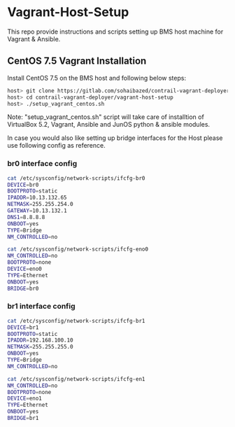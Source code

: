 # Vagrant-Host-Setup

This repo provide instructions and scripts setting up BMS host machine for Vagrant & Ansible.

## CentOS 7.5 Vagrant Installation

Install CentOS 7.5 on the BMS host and following below steps:

```bash
host> git clone https://gitlab.com/sohaibazed/contrail-vagrant-deployer.git
host> cd contrail-vagrant-deployer/vagrant-host-setup
host> ./setup_vagrant_centos.sh
```
Note: "setup_vagrant_centos.sh" script will take care of installtion of VirtualBox 5.2, Vagrant, Ansible and JunOS python & ansible modules.

In case you would also like setting up bridge interfaces for the Host please use following config as reference.

### br0 interface config

```bash
cat /etc/sysconfig/network-scripts/ifcfg-br0
DEVICE=br0
BOOTPROTO=static
IPADDR=10.13.132.65
NETMASK=255.255.254.0
GATEWAY=10.13.132.1
DNS1=8.8.8.8
ONBOOT=yes
TYPE=Bridge
NM_CONTROLLED=no

cat /etc/sysconfig/network-scripts/ifcfg-eno0
NM_CONTROLLED=no
BOOTPROTO=none
DEVICE=eno0
TYPE=Ethernet
ONBOOT=yes
BRIDGE=br0
```

### br1 interface config

```bash
cat /etc/sysconfig/network-scripts/ifcfg-br1
DEVICE=br1
BOOTPROTO=static
IPADDR=192.168.100.10
NETMASK=255.255.255.0
ONBOOT=yes
TYPE=Bridge
NM_CONTROLLED=no

cat /etc/sysconfig/network-scripts/ifcfg-en1
NM_CONTROLLED=no
BOOTPROTO=none
DEVICE=eno1
TYPE=Ethernet
ONBOOT=yes
BRIDGE=br1
```
